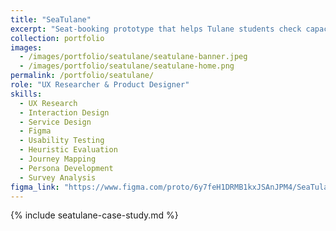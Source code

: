 ```yaml
---
title: "SeaTulane"
excerpt: "Seat-booking prototype that helps Tulane students check capacity, reserve seats, and manage study plans."
collection: portfolio
images:
  - /images/portfolio/seatulane/seatulane-banner.jpeg
  - /images/portfolio/seatulane/seatulane-home.png
permalink: /portfolio/seatulane/
role: "UX Researcher & Product Designer"
skills:
  - UX Research
  - Interaction Design
  - Service Design
  - Figma
  - Usability Testing
  - Heuristic Evaluation
  - Journey Mapping
  - Persona Development
  - Survey Analysis
figma_link: "https://www.figma.com/proto/6y7feH1DRMB1kxJSAnJPM4/SeaTulane?node-id=1-206&p=f&t=YGip2RKONtXyATRL-1&scaling=scale-down&content-scaling=fixed&page-id=0%3A1&starting-point-node-id=1%3A206&show-proto-sidebar=1"
---
```


{% include seatulane-case-study.md %}
